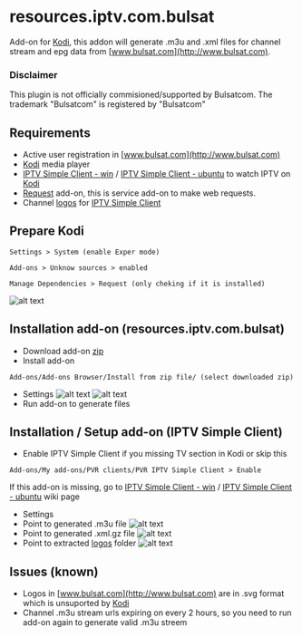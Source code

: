 # resources.iptv.com.bulsat
Add-on for [Kodi](https://kodi.tv), this addon will generate .m3u and .xml files for channel stream and epg data from [www.bulsat.com](http://www.bulsat.com).

### Disclaimer
This plugin is not officially commisioned/supported by Bulsatcom. The trademark "Bulsatcom" is registered by "Bulsatcom"

## Requirements
* Active user registration in [www.bulsat.com](http://www.bulsat.com)
* [Kodi](https://kodi.tv) media player
* [IPTV Simple Client - win](http://kodi.wiki/view/Add-on:IPTV_Simple_Client) / [IPTV Simple Client - ubuntu](http://kodi.wiki/view/Ubuntu_PVR_add-ons) to watch IPTV on [Kodi](https://kodi.tv)
* [Request](http://kodi.wiki/view/Add-on:Requests) add-on, this is service add-on to make web requests.
* Channel [logos](https://github.com/vastril4o/kodi/raw/master/logos.zip) for [IPTV Simple Client](http://kodi.wiki/view/Add-on:IPTV_Simple_Client)

## Prepare Kodi
```
Settings > System (enable Exper mode)
```
```
Add-ons > Unknow sources > enabled
```
```
Manage Dependencies > Request (only cheking if it is installed)
```
![alt text](https://github.com/vastril4o/kodi/blob/master/resources.iptv.com.bulsat/resources/6.jpg)

## Installation add-on (resources.iptv.com.bulsat)
* Download add-on [zip](https://github.com/vastril4o/kodi/raw/master/resources.iptv.com.bulsat.zip)
* Install add-on
```
Add-ons/Add-ons Browser/Install from zip file/ (select downloaded zip)
```
* Settings
![alt text](https://github.com/vastril4o/kodi/blob/master/resources.iptv.com.bulsat/resources/1.jpg)
![alt text](https://github.com/vastril4o/kodi/blob/master/resources.iptv.com.bulsat/resources/2.jpg)
* Run add-on to generate files

## Installation / Setup add-on (IPTV Simple Client)
* Enable IPTV Simple Client if you missing TV section in Kodi or skip this
```
Add-ons/My add-ons/PVR clients/PVR IPTV Simple Client > Enable
```
If this add-on is missing, go to [IPTV Simple Client - win](http://kodi.wiki/view/Add-on:IPTV_Simple_Client) / [IPTV Simple Client - ubuntu](http://kodi.wiki/view/Ubuntu_PVR_add-ons) wiki page
* Settings
* Point to generated .m3u file
![alt text](https://github.com/vastril4o/kodi/blob/master/resources.iptv.com.bulsat/resources/3.jpg)
* Point to generated .xml.gz file
![alt text](https://github.com/vastril4o/kodi/blob/master/resources.iptv.com.bulsat/resources/4.jpg)
* Point to extracted [logos](https://github.com/vastril4o/kodi/raw/master/logos.zip) folder
![alt text](https://github.com/vastril4o/kodi/blob/master/resources.iptv.com.bulsat/resources/5.jpg)

## Issues (known)
* Logos in [www.bulsat.com](http://www.bulsat.com) are in .svg format which is unsuported by [Kodi](https://kodi.tv)
* Channel .m3u stream urls expiring on every 2 hours, so you need to run add-on again to generate valid .m3u streem
